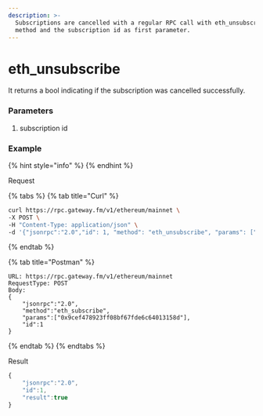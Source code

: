 ```yaml
---
description: >-
  Subscriptions are cancelled with a regular RPC call with eth_unsubscribe as
  method and the subscription id as first parameter.
---
```


# eth\_unsubscribe

It returns a bool indicating if the subscription was cancelled successfully.

### Parameters

1. subscription id

### Example

{% hint style="info" %}
{% endhint %}

Request

{% tabs %}
{% tab title="Curl" %}
```bash
curl https://rpc.gateway.fm/v1/ethereum/mainnet \
-X POST \
-H "Content-Type: application/json" \
-d '{"jsonrpc":"2.0","id": 1, "method": "eth_unsubscribe", "params": ["0x9cef478923ff08bf67fde6c64013158d"]}'
```
{% endtab %}

{% tab title="Postman" %}
```http
URL: https://rpc.gateway.fm/v1/ethereum/mainnet
RequestType: POST
Body: 
{
    "jsonrpc":"2.0",
    "method":"eth_subscribe",
    "params":["0x9cef478923ff08bf67fde6c64013158d"],
    "id":1
}
```
{% endtab %}
{% endtabs %}

Result

```javascript
{
    "jsonrpc":"2.0",
    "id":1,
    "result":true
}
```

